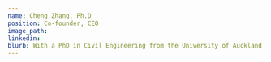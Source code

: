 ```yaml
---
name: Cheng Zhang, Ph.D
position: Co-founder, CEO
image_path: 
linkedin: 
blurb: With a PhD in Civil Engineering from the University of Auckland, Dr. Cheng brings deep expertise in automated inspection and digital asset management. His research pioneered the integration of advanced technologies for optimising built asset inspection and structural health monitoring. Beyond academic research, he has been involved in numerous large-scale inspection projects for buildings and bridges, combining theoretical knowledge with practical experience to develop innovative solutions.
---
```

